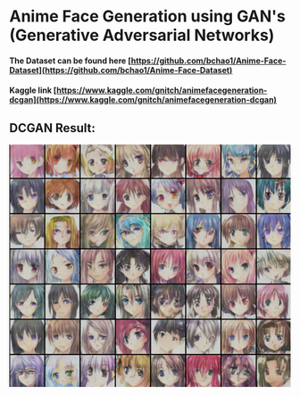 # Anime Face Generation using GAN's (Generative Adversarial Networks)
#### The Dataset can be found here [https://github.com/bchao1/Anime-Face-Dataset](https://github.com/bchao1/Anime-Face-Dataset)
#### Kaggle link [https://www.kaggle.com/gnitch/animefacegeneration-dcgan](https://www.kaggle.com/gnitch/animefacegeneration-dcgan)
## DCGAN Result:
![](DCGAN/dcgan_output.png)
